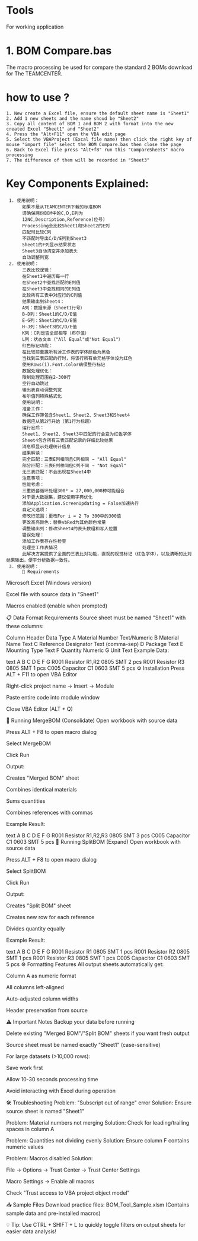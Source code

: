 # Tools
For working application

# 1. BOM Compare.bas
  The macro processing be used for compare the standard 2 BOMs download for The TEAMCENTER.
  
  # how to use ?
    1. New create a Excel file, ensure the default sheet name is "Sheet1"
    2. Add 1 new sheets and the name shoud be "Sheet2"
    3. Copy all content of BOM 1 and BOM 2 with format into the new created Excel "Sheet1" and "Sheet2"
    4. Press the "Alt+F11" open the VBA edit page
    5. Select the VBAProject (Excal file name) then click the right key of mouse "import file" select the BOM Compare.bas then close the page
    6. Back to Excel file press "Alt+f8" run this "CompareSheets" macro processing
    7. The difference of them will be recorded in "Sheet3"
    
   # Key Components Explained:
   
     1. 使用说明：
          如果不是从TEAMCENTER下载的标准BOM
          请确保两份BOM中的C,D,E列为
          12NC,Description,Reference(位号)
          Processing会比较Sheet1和Sheet2的E列
          匹配时比较C列
          不匹配时导出C/D/E列到Sheet3
          Sheet1的F列显示结果状态
          Sheet3自动清空并添加表头
          自动调整列宽
     2. 使用说明：
          三表比较逻辑：
          在Sheet1中遍历每一行
          在Sheet2中查找匹配的E列值
          在Sheet3中查找相同的E列值
          比较所有三表中对应行的C列值
          结果输出到Sheet4：
          A列：数据来源（Sheet1行号）
          B-D列：Sheet1的C/D/E值
          E-G列：Sheet2的C/D/E值
          H-J列：Sheet3的C/D/E值
          K列：C列是否全部相等（布尔值）
          L列：状态文本（"All Equal"或"Not Equal"）
          红色标记功能：
          在比较前重置所有源工作表的字体颜色为黑色
          当找到三表匹配的行时，将该行所有单元格字体设为红色
          使用Rows(i).Font.Color确保整行标记
          数据处理优化：
          限制处理范围在2-300行
          空行自动跳过
          输出表自动调整列宽
          布尔值列特殊格式化
          使用说明：
          准备工作：
          确保工作簿包含Sheet1、Sheet2、Sheet3和Sheet4
          数据应从第2行开始（第1行为标题）
          运行宏后：
          Sheet1、Sheet2、Sheet3中匹配的行会变为红色字体
          Sheet4包含所有三表匹配记录的详细比较结果
          消息框显示处理统计信息
          结果解读：
          完全匹配：三表E列相同且C列相同 → "All Equal"
          部分匹配：三表E列相同但C列不同 → "Not Equal"
          无三表匹配：不会出现在Sheet4中
          注意事项：
          性能考虑：
          三重嵌套循环处理300³ = 27,000,000种可能组合
          对于更大数据集，建议使用字典优化
          添加Application.ScreenUpdating = False加速执行
          自定义选项：
          修改行范围：更改For i = 2 To 300中的300值
          更改高亮颜色：替换vbRed为其他颜色常量
          调整输出列：修改Sheet4的表头数组和写入位置
          错误处理：
          添加工作表存在性检查
          处理空工作表情况
          此解决方案提供了全面的三表比对功能，直观的视觉标记（红色字体），以及清晰的比对结果输出，便于分析数据一致性。
     3. 使用说明：
          📌 Requirements
Microsoft Excel (Windows version)

Excel file with source data in "Sheet1"

Macros enabled (enable when prompted)

📋 Data Format Requirements
Source sheet must be named "Sheet1" with these columns:

Column	Header	Data Type
A	Material Number	Text/Numeric
B	Material Name	Text
C	Reference Designator	Text (comma-sep)
D	Package	Text
E	Mounting Type	Text
F	Quantity	Numeric
G	Unit	Text
Example Data:

text
A         B           C         D       E       F    G
R001    Resistor    R1,R2    0805    SMT      2    pcs
R001    Resistor    R3       0805    SMT      1    pcs
C005    Capacitor   C1       0603    SMT      5    pcs
⚙️ Installation
Press ALT + F11 to open VBA Editor

Right-click project name → Insert → Module

Paste entire code into module window

Close VBA Editor (ALT + Q)

🔄 Running MergeBOM (Consolidate)
Open workbook with source data

Press ALT + F8 to open macro dialog

Select MergeBOM

Click Run

Output:

Creates "Merged BOM" sheet

Combines identical materials

Sums quantities

Combines references with commas

Example Result:

text
A         B           C           D       E       F    G
R001    Resistor    R1,R2,R3    0805    SMT      3    pcs
C005    Capacitor   C1          0603    SMT      5    pcs
🔀 Running SplitBOM (Expand)
Open workbook with source data

Press ALT + F8 to open macro dialog

Select SplitBOM

Click Run

Output:

Creates "Split BOM" sheet

Creates new row for each reference

Divides quantity equally

Example Result:

text
A         B           C       D       E       F    G
R001    Resistor    R1      0805    SMT      1    pcs
R001    Resistor    R2      0805    SMT      1    pcs
R001    Resistor    R3      0805    SMT      1    pcs
C005    Capacitor   C1      0603    SMT      5    pcs
⚙️ Formatting Features
All output sheets automatically get:

Column A as numeric format

All columns left-aligned

Auto-adjusted column widths

Header preservation from source

⚠️ Important Notes
Backup your data before running

Delete existing "Merged BOM"/"Split BOM" sheets if you want fresh output

Source sheet must be named exactly "Sheet1" (case-sensitive)

For large datasets (>10,000 rows):

Save work first

Allow 10-30 seconds processing time

Avoid interacting with Excel during operation

🛠 Troubleshooting
Problem: "Subscript out of range" error
Solution: Ensure source sheet is named "Sheet1"

Problem: Material numbers not merging
Solution: Check for leading/trailing spaces in column A

Problem: Quantities not dividing evenly
Solution: Ensure column F contains numeric values

Problem: Macros disabled
Solution:

File → Options → Trust Center → Trust Center Settings

Macro Settings → Enable all macros

Check "Trust access to VBA project object model"

📥 Sample Files
Download practice files:
BOM_Tool_Sample.xlsm
(Contains sample data and pre-installed macros)

💡 Tip: Use CTRL + SHIFT + L to quickly toggle filters on output sheets for easier data analysis!


